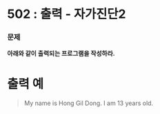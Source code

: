 # 502 : 출력 - 자가진단2


### 문제

**아래와 같이 출력되는 프로그램을 작성하라.**

# 출력 예
>My name is Hong Gil Dong.
>I am 13 years old.
